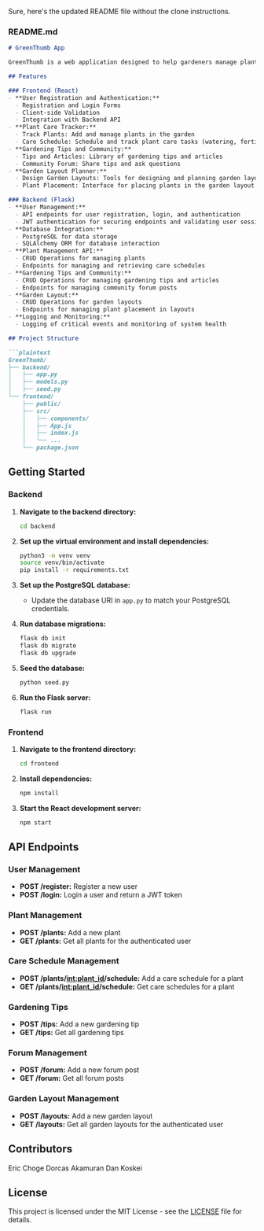 Sure, here's the updated README file without the clone instructions.

### README.md

```markdown
# GreenThumb App

GreenThumb is a web application designed to help gardeners manage plant care, track gardening tasks, and share gardening tips and knowledge. The application consists of a React frontend and a Flask backend, with a PostgreSQL database for data storage.

## Features

### Frontend (React)
- **User Registration and Authentication:**
  - Registration and Login Forms
  - Client-side Validation
  - Integration with Backend API
- **Plant Care Tracker:**
  - Track Plants: Add and manage plants in the garden
  - Care Schedule: Schedule and track plant care tasks (watering, fertilizing, etc.)
- **Gardening Tips and Community:**
  - Tips and Articles: Library of gardening tips and articles
  - Community Forum: Share tips and ask questions
- **Garden Layout Planner:**
  - Design Garden Layouts: Tools for designing and planning garden layouts
  - Plant Placement: Interface for placing plants in the garden layout

### Backend (Flask)
- **User Management:**
  - API endpoints for user registration, login, and authentication
  - JWT authentication for securing endpoints and validating user sessions
- **Database Integration:**
  - PostgreSQL for data storage
  - SQLAlchemy ORM for database interaction
- **Plant Management API:**
  - CRUD Operations for managing plants
  - Endpoints for managing and retrieving care schedules
- **Gardening Tips and Community:**
  - CRUD Operations for managing gardening tips and articles
  - Endpoints for managing community forum posts
- **Garden Layout:**
  - CRUD Operations for garden layouts
  - Endpoints for managing plant placement in layouts
- **Logging and Monitoring:**
  - Logging of critical events and monitoring of system health

## Project Structure

```plaintext
GreenThumb/
├── backend/
│   ├── app.py
│   ├── models.py
│   ├── seed.py
└── frontend/
    ├── public/
    ├── src/
    │   ├── components/
    │   ├── App.js
    │   ├── index.js
    │   └── ...
    └── package.json
```

## Getting Started

### Backend

1. **Navigate to the backend directory:**
    ```sh
    cd backend
    ```

2. **Set up the virtual environment and install dependencies:**
    ```sh
    python3 -m venv venv
    source venv/bin/activate
    pip install -r requirements.txt
    ```

3. **Set up the PostgreSQL database:**
    - Update the database URI in `app.py` to match your PostgreSQL credentials.

4. **Run database migrations:**
    ```sh
    flask db init
    flask db migrate
    flask db upgrade
    ```

5. **Seed the database:**
    ```sh
    python seed.py
    ```

6. **Run the Flask server:**
    ```sh
    flask run
    ```

### Frontend

1. **Navigate to the frontend directory:**
    ```sh
    cd frontend
    ```

2. **Install dependencies:**
    ```sh
    npm install
    ```

3. **Start the React development server:**
    ```sh
    npm start
    ```

## API Endpoints

### User Management
- **POST /register:** Register a new user
- **POST /login:** Login a user and return a JWT token

### Plant Management
- **POST /plants:** Add a new plant
- **GET /plants:** Get all plants for the authenticated user

### Care Schedule Management
- **POST /plants/<int:plant_id>/schedule:** Add a care schedule for a plant
- **GET /plants/<int:plant_id>/schedule:** Get care schedules for a plant

### Gardening Tips
- **POST /tips:** Add a new gardening tip
- **GET /tips:** Get all gardening tips

### Forum Management
- **POST /forum:** Add a new forum post
- **GET /forum:** Get all forum posts

### Garden Layout Management
- **POST /layouts:** Add a new garden layout
- **GET /layouts:** Get all garden layouts for the authenticated user

## Contributors
Eric Choge
Dorcas Akamuran
Dan Koskei



## License

This project is licensed under the MIT License - see the [LICENSE](LICENSE) file for details.
